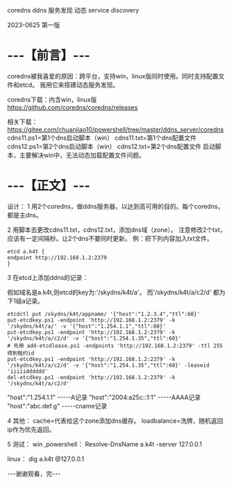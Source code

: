 ﻿---
layout: default
permalink: /test1/
---



coredns ddns 服务发现 动态 service discovery

2023-0625 第一版


# ---【前言】---
coredns被我喜爱的原因：跨平台，支持win，linux版同时使用。同时支持配置文件和etcd。
我用它来搭建动态服务发现。

coredns下载：内含win，linux版
https://github.com/coredns/coredns/releases


相关下载：
https://gitee.com/chuanjiao10/powershell/tree/master/ddns_server/coredns
cdns11.ps1=第1个dns启动脚本（win）
cdns11.txt=第1个dns配置文件
cdns12.ps1=第2个dns启动脚本（win）
cdns12.txt=第2个dns配置文件
启动脚本，主要解决win中，无法动态加载配置文件问题。


# ---【正文】---

设计：
1 用2个coredns，做ddns服务器，以达到高可用的目的。每个coredns，都是主dns。

2 用脚本去更改cdns11.txt，cdns12.txt，添加dns域（zone）。
注意修改2个txt，应该有一定间隔秒。让2个dns不要同时更新。
例：把下列内容加入txt文件。

```
etcd a.k4t {
endpoint http://192.168.1.2:2379
}

```

3 在etcd上添加ddns的记录：

假如域名是a.k4t,则etcd的key为:'/skydns/k4t/a'。
而'/skydns/k4t/a/c2/d' 都为下1级a记录。


```
etcdctl put /skydns/k4t/appname/ '{"host":"1.2.3.4","ttl":60}'
put-etcdkey.ps1 -endpoint 'http://192.168.1.2:2379' -k '/skydns/k4t/a/' -v '{"host":"1.254.1.1","ttl":60}'
put-etcdkey.ps1 -endpoint 'http://192.168.1.2:2379' -k '/skydns/k4t/a/c2/d' -v '{"host":"1.254.1.35","ttl":60}'
# 先用 add-etcdlease.ps1 -endpoints 'http://192.168.1.2:2379' -ttl 255 得到租约id
put-etcdkey.ps1 -endpoint 'http://192.168.1.2:2379' -k '/skydns/k4t/a/c2/d' -v '{"host":"1.254.1.35","ttl":60}' -leaseid 'iiiiidddddd'
del-etcdkey.ps1 -endpoint 'http://192.168.1.2:2379' -k '/skydns/k4t/a/c2/d'
```



"host":"1.254.1.1" -----A记录
"host":"2004:a25c::1:1" -----AAAA记录
"host":"abc.def.g" -----cname记录

4 其他：
cache=代表给这个zone添加dns缓存。
loadbalance=洗牌，随机返回ip作为优先返回。



5 测试：
win ,powershell：
Resolve-DnsName a.k4t -server 127.0.0.1

linux：
dig a.k4t @127.0.0.1


---谢谢观看，完---

